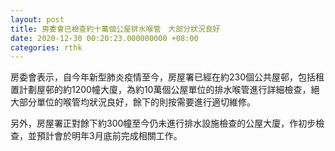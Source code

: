 ```yaml
---
layout: post
title: 房委會已檢查約十萬個公屋排水喉管　大部分狀況良好
date: 2020-12-30 00:20:23.000000000 +08:00
categories: rthk
---
```


房委會表示，自今年新型肺炎疫情至今，房屋署已經在約230個公共屋邨，包括租置計劃屋邨的約1200幢大廈，為約10萬個公屋單位的排水喉管進行詳細檢查，絕大部分單位的喉管均狀況良好，餘下的則按需要進行適切維修。

另外，房屋署正對餘下約300幢至今仍未進行排水設施檢查的公屋大廈，作初步檢查，並預計會於明年3月底前完成相關工作。
